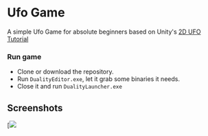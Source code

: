 # Ufo Game

A simple Ufo Game for absolute beginners based on Unity's [2D UFO Tutorial](https://unity3d.com/de/learn/tutorials/projects/2d-ufo-tutorial)

### Run game

- Clone or download the repository.
- Run `DualityEditor.exe`, let it grab some binaries it needs.
- Close it and run `DualityLauncher.exe`

## Screenshots

[![](http://i.imgur.com/ZjA1a6f.png)
